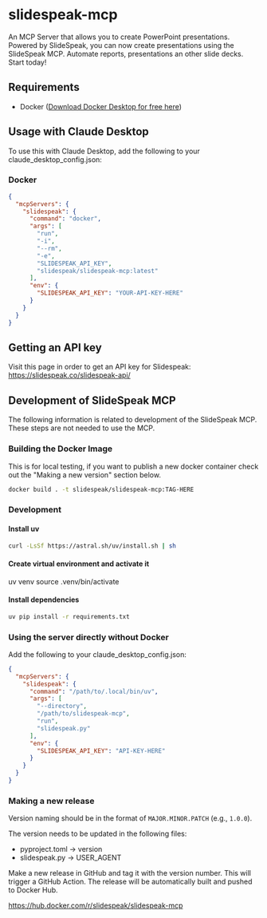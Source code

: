 # slidespeak-mcp

An MCP Server that allows you to create PowerPoint presentations. Powered by SlideSpeak, you can now create presentations using the SlideSpeak MCP. Automate reports, presentations an other slide decks. Start today!

## Requirements

- Docker ([Download Docker Desktop for free here](https://docs.docker.com/get-started/introduction/get-docker-desktop/))

## Usage with Claude Desktop

To use this with Claude Desktop, add the following to your claude_desktop_config.json:

### Docker

```json
{
  "mcpServers": {
    "slidespeak": {
      "command": "docker",
      "args": [
        "run",
        "-i",
        "--rm",
        "-e",
        "SLIDESPEAK_API_KEY",
        "slidespeak/slidespeak-mcp:latest"
      ],
      "env": {
        "SLIDESPEAK_API_KEY": "YOUR-API-KEY-HERE"
      }
    }
  }
}
```

## Getting an API key

Visit this page in order to get an API key for Slidespeak: https://slidespeak.co/slidespeak-api/

## Development of SlideSpeak MCP

The following information is related to development of the SlideSpeak MCP. These steps are not needed to use the MCP.

### Building the Docker Image

This is for local testing, if you want to publish a new docker container check out the "Making a new version" section
below.

```bash
docker build . -t slidespeak/slidespeak-mcp:TAG-HERE
```

### Development

#### Install uv

```bash
curl -LsSf https://astral.sh/uv/install.sh | sh
```

#### Create virtual environment and activate it

uv venv
source .venv/bin/activate

#### Install dependencies

```bash
uv pip install -r requirements.txt
```

### Using the server directly without Docker

Add the following to your claude_desktop_config.json:

```json
{
  "mcpServers": {
    "slidespeak": {
      "command": "/path/to/.local/bin/uv",
      "args": [
        "--directory",
        "/path/to/slidespeak-mcp",
        "run",
        "slidespeak.py"
      ],
      "env": {
        "SLIDESPEAK_API_KEY": "API-KEY-HERE"
      }
    }
  }
}
```

### Making a new release

Version naming should be in the format of `MAJOR.MINOR.PATCH` (e.g., `1.0.0`).

The version needs to be updated in the following files:

- pyproject.toml -> version
- slidespeak.py -> USER_AGENT

Make a new release in GitHub and tag it with the version number.
This will trigger a GitHub Action.
The release will be automatically built and pushed to Docker Hub.

https://hub.docker.com/r/slidespeak/slidespeak-mcp
